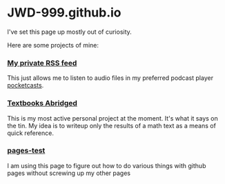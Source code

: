 
# JWD-999.github.io

I've set this page up mostly out of curiosity. 

Here are some projects of mine:

### [My private RSS feed](https://jwd-999.github.io/RSS/)

This just allows me to listen to audio files in my preferred podcast player [pocketcasts](https://pocketcasts.com/).


### [Textbooks Abridged](https://jwd-999.github.io/Textbooks-Abridged/)

This is my most active personal project at the moment. It's what it says on the tin. My idea is to writeup only the results of a math text as a means of quick reference. 

### [pages-test](https://jwd-999.github.io/pages-test/)

I am using this page to figure out how to do various things with github pages without screwing up my other pages
